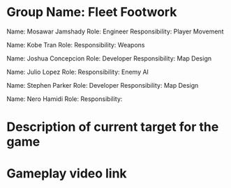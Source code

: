 # Group Name: Fleet Footwork

Name: Mosawar Jamshady
Role: Engineer
Responsibility: Player Movement

Name:  Kobe Tran
Role:
Responsibility: Weapons

Name: Joshua Concepcion
Role: Developer
Responsibility: Map Design 

Name: Julio Lopez
Role:
Responsibility: Enemy AI

Name: Stephen Parker
Role: Developer
Responsibility: Map Design

Name: Nero Hamidi
Role:
Responsibility: 


# Description of current target for the game 

# Gameplay video link

